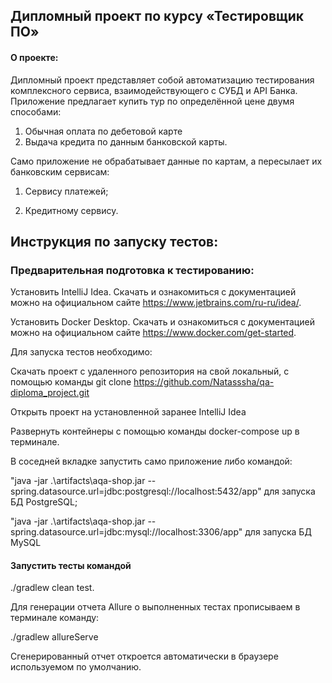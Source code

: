 ## Дипломный проект по курсу «Тестировщик ПО»

#### О проекте:
Дипломный проект представляет собой автоматизацию тестирования комплексного сервиса, взаимодействующего с СУБД и API Банка.
Приложение предлагает купить тур по определённой цене двумя способами:

1. Обычная оплата по дебетовой карте
2. Выдача кредита по данным банковской карты.  

Само приложение не обрабатывает данные по картам, а пересылает их банковским сервисам:

1. Cервису платежей;

2. Кредитному сервису.

## Инструкция по запуску тестов:

### Предварительная подготовка к тестированию:

Установить IntelliJ Idea. Скачать и ознакомиться с документацией можно на официальном сайте https://www.jetbrains.com/ru-ru/idea/.

Установить Docker Desktop. Скачать и ознакомиться с документацией можно на официальном сайте https://www.docker.com/get-started.

Для запуска тестов необходимо:

Скачать проект с удаленного репозитория на свой локальный, с помощью команды git clone https://github.com/Natasssha/qa-diploma_project.git

Открыть проект на установленной заранее IntelliJ Idea

Развернуть контейнеры с помощью команды docker-compose up в терминале.

В соседней вкладке запустить само приложение либо командой:

"java -jar .\artifacts\aqa-shop.jar --spring.datasource.url=jdbc:postgresql://localhost:5432/app" для запуска БД PostgreSQL;

"java -jar .\artifacts\aqa-shop.jar --spring.datasource.url=jdbc:mysql://localhost:3306/app" для запуска БД MySQL 

#### Запустить тесты командой
./gradlew clean test.

Для генерации отчета Allure о выполненных тестах прописываем в терминале команду: 

./gradlew allureServe

Сгенерированный отчет откроется автоматически в браузере используемом по умолчанию.
